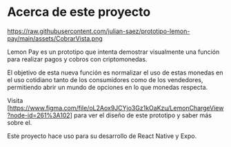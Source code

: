 # Acerca de este proyecto
https://raw.githubusercontent.com/julian-saez/prototipo-lemon-pay/main/assets/CobrarVista.png

Lemon Pay es un prototipo que intenta demostrar visualmente una función para realizar pagos y cobros con criptomonedas. 

El objetivo de esta nueva función es normalizar el uso de estas monedas en el uso cotidiano tanto de los consumidores como de los vendedores, permitiendo abrir un mundo de opciones en lo que monedas respecta.

Visita [https://www.figma.com/file/oL2Aox9JCYjo3Gz1kOaKzu/LemonChargeView?node-id=261%3A102] para ver el diseño de este prototipo y saber más sobre el.

Este proyecto hace uso para su desarrollo de React Native y Expo.

